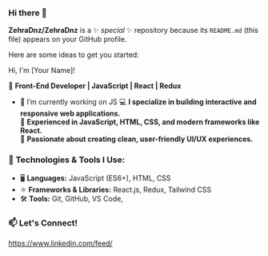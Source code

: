 ### Hi there 👋


**ZehraDnz/ZehraDnz** is a ✨ _special_ ✨ repository because its `README.md` (this file) appears on your GitHub profile.

Here are some ideas to get you started:


Hi, I'm [Your Name]!  

🚀 **Front-End Developer | JavaScript | React | Redux**  
- 🔭 I’m currently working on JS
💻 **I specialize in building interactive and responsive web applications.**  
🌟 **Experienced in JavaScript, HTML, CSS, and modern frameworks like React.**  
🎨 **Passionate about creating clean, user-friendly UI/UX experiences.**  

### 🔧 **Technologies & Tools I Use:**  
- 🖥 **Languages:** JavaScript (ES6+), HTML, CSS  
- ⚛ **Frameworks & Libraries:** React.js, Redux, Tailwind CSS  
- 🛠 **Tools:** Git, GitHub, VS Code, 

### 📫 **Let's Connect!**  
https://www.linkedin.com/feed/

